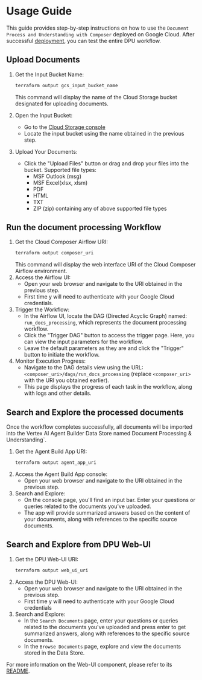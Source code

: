 # Usage Guide
This guide provides step-by-step instructions on how to use the `Document Process and Understanding with Composer` deployed on Google Cloud.
After successful [deployment](DEPLOYMENT.md), you can test the entire DPU workflow.

## Upload Documents
1. Get the Input Bucket Name:
    ```sh
    terraform output gcs_input_bucket_name
    ```
    This command will display the name of the Cloud Storage bucket designated for uploading documents.

1. Open the Input Bucket:
    * Go to the [Cloud Storage console](https://console.cloud.google.com/storage) 
    * Locate the input bucket using the name obtained in the previous step.

1. Upload Your Documents:
    * Click the "Upload Files" button or drag and drop your files into the bucket. Supported file types:
      - MSF Outlook (msg)
      - MSF Excel(xlsx, xlsm)
      - PDF
      - HTML
      - TXT
      - ZIP (zip) containing any of above supported file types
## Run the document processing Workflow
1. Get the Cloud Composer Airflow URI:
    ```sh 
    terraform output composer_uri
    ```
    This command will display the web interface URI of the Cloud Composer Airflow environment.
1.  Access the Airflow UI:
    * Open your web browser and navigate to the URI obtained in the previous step.
    * First time y will need to authenticate with your Google Cloud credentials.
1. Trigger the Workflow:
    * In the Airflow UI, locate the DAG (Directed Acyclic Graph) named: `run_docs_processing`, which represents the document processing workflow.
    * Click the "Trigger DAG" button to access the trigger page. Here, you can view the input parameters for the workflow.
    * Leave the default parameters as they are and click the "Trigger" button to initiate the workflow.
1. Monitor Execution Progress:
    * Navigate to the DAG details view using the URL:
    `<composer_uri>/dags/run_docs_processing`  (replace `<composer_uri>` with the URI you obtained earlier).
    * This page displays the progress of each task in the workflow, along with logs and other details.

## Search and Explore the processed documents
Once the workflow completes successfully, all documents will be imported into the Vertex AI Agent Builder Data Store named Document Processing & Understanding`.
1. Get the Agent Build App URI:
    ```sh 
    terraform output agent_app_uri
    ```
1.  Access the Agent Build App console:
    * Open your web browser and navigate to the URI obtained in the previous step.
1. Search and Explore:
    * On the console page, you'll find an input bar. Enter your questions or queries related to the documents you've uploaded.
    * The app will provide summarized answers based on the content of your documents, along with references to the specific source documents.

## Search and Explore from DPU Web-UI
1. Get the DPU Web-UI URI:
    ```sh 
    terraform output web_ui_uri
    ```
1.  Access the DPU Web-UI:
    * Open your web browser and navigate to the URI obtained in the previous step.
    * First time y will need to authenticate with your Google Cloud credentials
1. Search and Explore:
    * In the `Search Documents` page, enter your questions or queries related to the documents you've uploaded and press enter to get summarized answers, along with references to the specific source documents.
    * In the `Browse Documents` page, explore and view the documents stored in the Data Store.

For more information on the Web-UI component, please refer to its [README](../../components/webui/README.md).
